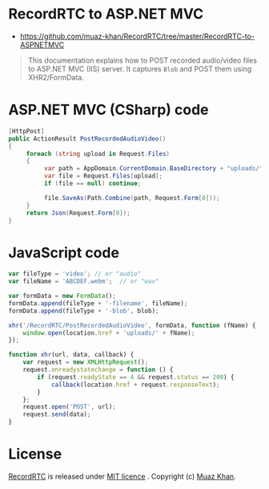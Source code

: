 # RecordRTC to ASP.NET MVC

* https://github.com/muaz-khan/RecordRTC/tree/master/RecordRTC-to-ASPNETMVC

> This documentation explains how to POST recorded audio/video files to ASP.NET MVC (IIS) server. It captures `Blob` and POST them using XHR2/FormData.

# ASP.NET MVC (CSharp) code

```csharp
[HttpPost]
public ActionResult PostRecordedAudioVideo()
{
     foreach (string upload in Request.Files)
     {
          var path = AppDomain.CurrentDomain.BaseDirectory + "uploads/";
          var file = Request.Files[upload];
          if (file == null) continue;

          file.SaveAs(Path.Combine(path, Request.Form[0]));
     }
     return Json(Request.Form[0]);
}
```

# JavaScript code

```javascript
var fileType = 'video'; // or "audio"
var fileName = 'ABCDEF.webm';  // or "wav"

var formData = new FormData();
formData.append(fileType + '-filename', fileName);
formData.append(fileType + '-blob', blob);

xhr('/RecordRTC/PostRecordedAudioVideo', formData, function (fName) {
    window.open(location.href + 'uploads/' + fName);
});

function xhr(url, data, callback) {
    var request = new XMLHttpRequest();
    request.onreadystatechange = function () {
        if (request.readyState == 4 && request.status == 200) {
            callback(location.href + request.responseText);
        }
    };
    request.open('POST', url);
    request.send(data);
}
```

# License

[RecordRTC](https://github.com/muaz-khan/RecordRTC) is released under [MIT licence](https://www.webrtc-experiment.com/licence/) . Copyright (c) [Muaz Khan](http://www.MuazKhan.com/).
